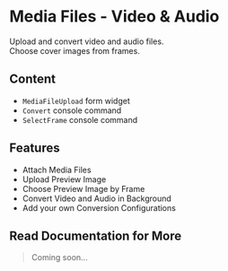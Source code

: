 # Media Files - Video & Audio
Upload and convert video and audio files.  
Choose cover images from frames.

## Content  
- `MediaFileUpload` form widget
- `Convert` console command
- `SelectFrame` console command

## Features
- Attach Media Files
- Upload Preview Image
- Choose Preview Image by Frame
- Convert Video and Audio in Background
- Add your own Conversion Configurations

## Read Documentation for More
> Coming soon...